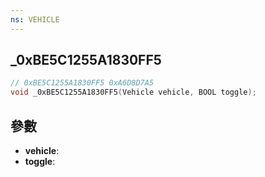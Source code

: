 ```yaml
---
ns: VEHICLE
---
```

## _0xBE5C1255A1830FF5

```c
// 0xBE5C1255A1830FF5 0xA6D8D7A5
void _0xBE5C1255A1830FF5(Vehicle vehicle, BOOL toggle);
```


## 參數
* **vehicle**: 
* **toggle**: 

